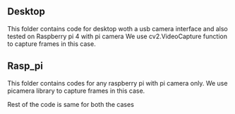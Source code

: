 ## Desktop
This folder contains code for desktop woth a usb camera interface
 and also tested on Raspberry pi 4 with pi camera
We use cv2.VideoCapture  function to capture frames in this case.

##  Rasp_pi

This folder contains codes for any raspberry pi with pi camera only.
We use  picamera library to capture frames in this case.

Rest of the code is same for both the cases
